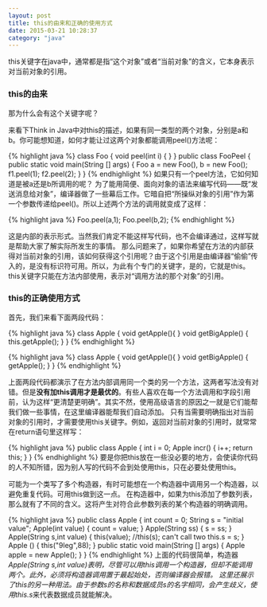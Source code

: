 ```yaml
---
layout: post
title: this的由来和正确的使用方式
date: 2015-03-21 10:28:37
category: "java"
---
```


this关键字在java中，通常都是指“这个对象”或者“当前对象”的含义，它本身表示对当前对象的引用。

### this的由来

那为什么会有这个关键字呢？

来看下Think in Java中对this的描述，如果有同一类型的两个对象，分别是a和b。你可能想知道，如何才能让过这两个对象都能调用peel()方法呢：

{% highlight java %}
class Foo {
	void peel(int i) { }
}
public class FooPeel {
	public static void main(String [] args) {
		Foo a = new Foo(),
			b = new Foo();
		f1.peel(1);
		f2.peel(2);
	}
}
{% endhighlight %}
如果只有一个peel方法，它如何知道是被a还是b所调用的呢？
为了能用简便、面向对象的语法来编写代码——既“发送消息给对象”，编译器做了一些幕后工作。它暗自把“所操纵对象的引用”作为第一个参数传递给peel()。所以上述两个方法的调用就变成了这样：

{% highlight java %}
Foo.peel(a,1);
Foo.peel(b,2);
{% endhighlight %}

这是内部的表示形式。当然我们肯定不能这样写代码，也不会编译通过，这样写就是帮助大家了解实际所发生的事情。
那么问题来了，如果你希望在方法的内部获得对当前对象的引用，该如何获得这个引用呢？由于这个引用是由编译器“偷偷”传入的，是没有标识符可用。所以，为此有个专门的关键字，是的，它就是this。this关键字只能在方法内部使用，表示对“调用方法的那个对象”的引用。

### this的正确使用方式
首先，我们来看下面两段代码：

{% highlight java %}
class Apple {
    void getApple(){
    }
    void getBigApple() {
        this.getApple();
    }
}
{% endhighlight %}

{% highlight java %}
class Apple {
    void getApple(){
    }
    void getBigApple() {
        getApple();
    }
}
{% endhighlight %}

上面两段代码都演示了在方法内部调用同一个类的另一个方法，这两者写法没有对错。但是**没有加this调用才是最优的**。有些人喜欢在每一个方法调用和字段引用前，认为这样“更清楚更明确”。其实不然，使用高级语言的原因之一就是它们能帮我们做一些事情，在这里编译器能帮我们自动添加。
只有当需要明确指出对当前对象的引用时，才需要使用this关键字。例如，返回对当前对象的引用时，就常常在return语句里这样写：

{% highlight java %}
public class Apple {
	int i = 0;
	Apple incr() {
		i++;
		return this;
	}
}
{% endhighlight %}
要是你把this放在一些没必要的地方，会使读你代码的人不知所错，因为别人写的代码不会到处使用this，只在必要处使用this。

可能为一个类写了多个构造器，有时可能想在一个构造器中调用另一个构造器，以避免重复代码。可用this做到这一点。
在构造器中，如果为this添加了参数列表，那么就有了不同的含义。这将产生对符合此参数列表的某个构造器的明确调用。

{% highlight java %}
public class Apple {
	int count = 0;
	String s = "initial value";
	Apple(int value) {
		count = value;
	}
	Apple(String ss) {
		s = ss;
	}
	Apple(String s,int value) {
		this(value);
		//this(s); can't call two
		this.s = s; 
	}
	Apple () {
		this("9leg",88);
	}
	public static void main(String [] args) {
		Apple apple = new Apple();
	}
}
{% endhighlight %}
上面的代码很简单，构造器*Apple(String s,int value)*表明，尽管可以用this调用一个构造器，但却不能调用两个。此外，必须将构造器调用置于最起始处，否则编译器会报错。
这里还展示了this的另一种用法。由于参数s的名称和数据成员s的名字相同，会产生歧义，使用*this.s*来代表数据成员就能解决。
